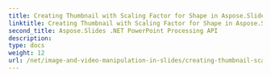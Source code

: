 ```yaml
---
title: Creating Thumbnail with Scaling Factor for Shape in Aspose.Slides
linktitle: Creating Thumbnail with Scaling Factor for Shape in Aspose.Slides
second_title: Aspose.Slides .NET PowerPoint Processing API
description: 
type: docs
weight: 12
url: /net/image-and-video-manipulation-in-slides/creating-thumbnail-scaling-factor-shape/
---
```

